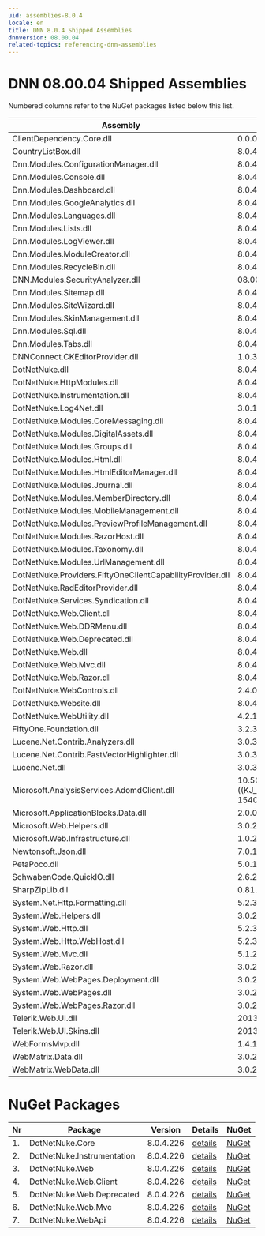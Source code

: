 ```yaml
---
uid: assemblies-8.0.4
locale: en
title: DNN 8.0.4 Shipped Assemblies
dnnversion: 08.00.04
related-topics: referencing-dnn-assemblies
---
```


# DNN 08.00.04 Shipped Assemblies

Numbered columns refer to the NuGet packages listed below this list.

|**Assembly**|**Version**|#1|#2|#3|#4|#5|#6|#7|
|---|---|---|---|---|---|---|---|---|
|ClientDependency.Core.dll|0.0.0.0| | | | | | | |
|CountryListBox.dll|8.0.4.226| | | | | | | |
|Dnn.Modules.ConfigurationManager.dll|8.0.4.226| | | | | | | |
|Dnn.Modules.Console.dll|8.0.4.226| | | | | | | |
|Dnn.Modules.Dashboard.dll|8.0.4.226| | | | | | | |
|Dnn.Modules.GoogleAnalytics.dll|8.0.4.226| | | | | | | |
|Dnn.Modules.Languages.dll|8.0.4.226| | | | | | | |
|Dnn.Modules.Lists.dll|8.0.4.226| | | | | | | |
|Dnn.Modules.LogViewer.dll|8.0.4.226| | | | | | | |
|Dnn.Modules.ModuleCreator.dll|8.0.4.226| | | | | | | |
|Dnn.Modules.RecycleBin.dll|8.0.4.226| | | | | | | |
|DNN.Modules.SecurityAnalyzer.dll|08.00.02.00| | | | | | | |
|Dnn.Modules.Sitemap.dll|8.0.4.226| | | | | | | |
|Dnn.Modules.SiteWizard.dll|8.0.4.226| | | | | | | |
|Dnn.Modules.SkinManagement.dll|8.0.4.226| | | | | | | |
|Dnn.Modules.Sql.dll|8.0.4.226| | | | | | | |
|Dnn.Modules.Tabs.dll|8.0.4.226| | | | | | | |
|DNNConnect.CKEditorProvider.dll|1.0.3| | | | | | | |
|DotNetNuke.dll|8.0.4.226|1| | | | | | |
|DotNetNuke.HttpModules.dll|8.0.4.226| | | | | | | |
|DotNetNuke.Instrumentation.dll|8.0.4.226| |2| | | | | |
|DotNetNuke.Log4Net.dll|3.0.1.0| | | | | | | |
|DotNetNuke.Modules.CoreMessaging.dll|8.0.4.226| | | | | | | |
|DotNetNuke.Modules.DigitalAssets.dll|8.0.4.226| | | | | | | |
|DotNetNuke.Modules.Groups.dll|8.0.4.226| | | | | | | |
|DotNetNuke.Modules.Html.dll|8.0.4.226| | | | | | | |
|DotNetNuke.Modules.HtmlEditorManager.dll|8.0.4.226| | | | | | | |
|DotNetNuke.Modules.Journal.dll|8.0.4.226| | | | | | | |
|DotNetNuke.Modules.MemberDirectory.dll|8.0.4.226| | | | | | | |
|DotNetNuke.Modules.MobileManagement.dll|8.0.4.226| | | | | | | |
|DotNetNuke.Modules.PreviewProfileManagement.dll|8.0.4.226| | | | | | | |
|DotNetNuke.Modules.RazorHost.dll|8.0.4.226| | | | | | | |
|DotNetNuke.Modules.Taxonomy.dll|8.0.4.226| | | | | | | |
|DotNetNuke.Modules.UrlManagement.dll|8.0.4.226| | | | | | | |
|DotNetNuke.Providers.FiftyOneClientCapabilityProvider.dll|8.0.4.226| | | | | | | |
|DotNetNuke.RadEditorProvider.dll|8.0.4.226| | | | | | | |
|DotNetNuke.Services.Syndication.dll|8.0.4.226| | | | | | | |
|DotNetNuke.Web.Client.dll|8.0.4.226| | | |4| | | |
|DotNetNuke.Web.DDRMenu.dll|8.0.4.226| | | | | | | |
|DotNetNuke.Web.Deprecated.dll|8.0.4.226| | | | |5| | |
|DotNetNuke.Web.dll|8.0.4.226| | |3| | | |7|
|DotNetNuke.Web.Mvc.dll|8.0.4.226| | | | | |6| |
|DotNetNuke.Web.Razor.dll|8.0.4.226| | | | | | | |
|DotNetNuke.WebControls.dll|2.4.0.598| | | | | | | |
|DotNetNuke.Website.dll|8.0.4.226| | | | | | | |
|DotNetNuke.WebUtility.dll|4.2.1.783| | |3| |5| | |
|FiftyOne.Foundation.dll|3.2.3.2| | | | | | | |
|Lucene.Net.Contrib.Analyzers.dll|3.0.3| | | | | | | |
|Lucene.Net.Contrib.FastVectorHighlighter.dll|3.0.3| | | | | | | |
|Lucene.Net.dll|3.0.3.0| | | | | | | |
|Microsoft.AnalysisServices.AdomdClient.dll|10.50.1600.1 ((KJ_RTM).100402-1540 )| | | | | | | |
|Microsoft.ApplicationBlocks.Data.dll|2.0.0.0|1| | | | | | |
|Microsoft.Web.Helpers.dll|3.0.20129.0| | | | | | | |
|Microsoft.Web.Infrastructure.dll|1.0.20105.407| | | | | | | |
|Newtonsoft.Json.dll|7.0.1.18622| | | | | | | |
|PetaPoco.dll|5.0.1.17400| | | | | | | |
|SchwabenCode.QuickIO.dll|2.6.2.0| | | | | | | |
|SharpZipLib.dll|0.81.0.1407| | | | | | | |
|System.Net.Http.Formatting.dll|5.2.30128.0| | | | | | | |
|System.Web.Helpers.dll|3.0.20129.0| | | | | | | |
|System.Web.Http.dll|5.2.30128.0| | | | | | | |
|System.Web.Http.WebHost.dll|5.2.30128.0| | | | | | | |
|System.Web.Mvc.dll|5.1.20129.0| | | | | | | |
|System.Web.Razor.dll|3.0.20129.0| | | | | | | |
|System.Web.WebPages.Deployment.dll|3.0.20129.0| | | | | | | |
|System.Web.WebPages.dll|3.0.20129.0| | | | | | | |
|System.Web.WebPages.Razor.dll|3.0.20129.0| | | | | | | |
|Telerik.Web.UI.dll|2013.2.717.40| | | | |5| | |
|Telerik.Web.UI.Skins.dll|2013.2.717.40| | | | | | | |
|WebFormsMvp.dll|1.4.1.0| | | | | | | |
|WebMatrix.Data.dll|3.0.20129.0| | | | | | | |
|WebMatrix.WebData.dll|3.0.20129.0| | | | | | | |

# NuGet Packages

|**Nr**|**Package**|**Version**|Details|NuGet|
|---|---|---|---|---|
|1.|DotNetNuke.Core|8.0.4.226|[details](xref:nuget-DotNetNuke.Core-8.0.4.226)|[NuGet](https://www.nuget.org/packages/DotNetNuke.Core/8.0.4.226)|
|2.|DotNetNuke.Instrumentation|8.0.4.226|[details](xref:nuget-DotNetNuke.Instrumentation-8.0.4.226)|[NuGet](https://www.nuget.org/packages/DotNetNuke.Instrumentation/8.0.4.226)|
|3.|DotNetNuke.Web|8.0.4.226|[details](xref:nuget-DotNetNuke.Web-8.0.4.226)|[NuGet](https://www.nuget.org/packages/DotNetNuke.Web/8.0.4.226)|
|4.|DotNetNuke.Web.Client|8.0.4.226|[details](xref:nuget-DotNetNuke.Web.Client-8.0.4.226)|[NuGet](https://www.nuget.org/packages/DotNetNuke.Web.Client/8.0.4.226)|
|5.|DotNetNuke.Web.Deprecated|8.0.4.226|[details](xref:nuget-DotNetNuke.Web.Deprecated-8.0.4.226)|[NuGet](https://www.nuget.org/packages/DotNetNuke.Web.Deprecated/8.0.4.226)|
|6.|DotNetNuke.Web.Mvc|8.0.4.226|[details](xref:nuget-DotNetNuke.Web.Mvc-8.0.4.226)|[NuGet](https://www.nuget.org/packages/DotNetNuke.Web.Mvc/8.0.4.226)|
|7.|DotNetNuke.WebApi|8.0.4.226|[details](xref:nuget-DotNetNuke.WebApi-8.0.4.226)|[NuGet](https://www.nuget.org/packages/DotNetNuke.WebApi/8.0.4.226)|


